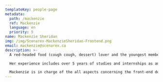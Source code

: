 ```yaml
---
templateKey: people-page
metadata:
  path: /mackenzie
  ref: Mackenzie
  language: en
  priority: 5
name: Mackenzie Sheridan
img: /img/Scenarex-MackenzieSheridan-Frontend.png
email: mackenzie@scenarex.ca
description: >-
  A red-headed food (cough cough, dessert) lover and the youngest member of our team, Mackenzie has been with SCENAREX since 2018. Initially wanting to be a chemical engineer, she couldn’t help but be seduced by the coding world, reoriented her career accordingly and now finds herself joyfully navigating the blockchain space.

  Her experience includes over 5 years of studies and internships as an IT analyst and application developer for both the public and private sector. She holds a Bachelor of Applied Science (B.A.S.) in Chemical Engineering and Bachelor of Science (B.Sc.) in Computer Technology.

  Mackenzie is in charge of the all aspects concerning the front-end development of our platforms, as well as ensuring an optimal user experience.
---
```

